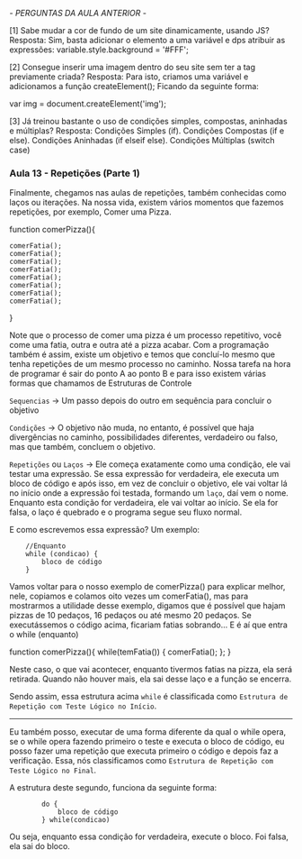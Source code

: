 *- PERGUNTAS DA AULA ANTERIOR -*

[1] Sabe mudar a cor de fundo de um site dinamicamente, usando JS?
Resposta: Sim, basta adicionar o elemento a uma variável e dps atribuir as expressões: variable.style.background = '#FFF';

[2] Consegue inserir uma imagem dentro do seu site sem ter a tag <img/> previamente criada?
Resposta: Para isto, criamos uma variável e adicionamos a função createElement(); Ficando da seguinte forma:

var img = document.createElement('img');

[3] Já treinou bastante o uso de condições simples, compostas, aninhadas e múltiplas?
Resposta: Condições Simples (if). Condições Compostas (if e else). Condições Aninhadas (if elseif else). Condições Múltiplas (switch case)


### Aula 13 - Repetições (Parte 1)

Finalmente, chegamos nas aulas de repetições, também conhecidas como laços ou iterações. Na nossa vida, existem vários momentos que fazemos repetições, por exemplo, Comer uma Pizza. 

function comerPizza(){

	comerFatia();
	comerFatia();
	comerFatia();
	comerFatia();
	comerFatia();
	comerFatia();
	comerFatia();
	comerFatia();

}

Note que o processo de comer uma pizza é um processo repetitivo, você come uma fatia, outra e outra até a pizza acabar. Com a programação também é assim, existe um objetivo e temos que concluí-lo mesmo que tenha repetições de um mesmo processo no caminho. Nossa tarefa na hora de programar é sair do ponto A ao ponto B e para isso existem várias formas que chamamos de Estruturas de Controle

`Sequencias` -> Um passo depois do outro em sequência para concluir o objetivo

`Condições` -> O objetivo não muda, no entanto, é possível que haja divergências no caminho, possibilidades diferentes, verdadeiro ou falso, mas que também, concluem o objetivo.

`Repetições` ou `Laços` -> Ele começa exatamente como uma condição, ele vai testar uma expressão. Se essa expressão for verdadeira, ele executa um bloco de código e após isso, em vez de concluir o objetivo, ele vai voltar lá no início onde a expressão foi testada, formando um `laço`, daí vem o nome. Enquanto esta condição for verdadeira, ele vai voltar ao início. Se ela for falsa, o laço é quebrado e o programa segue seu fluxo normal. 

E como escrevemos essa expressão? Um exemplo:
		
		//Enquanto
		while (condicao) {
			bloco de código
		} 

Vamos voltar para o nosso exemplo de comerPizza() para explicar melhor, nele, copiamos e colamos oito vezes um comerFatia(), mas para mostrarmos a utilidade desse exemplo, digamos que é possível que hajam pizzas de 10 pedaços, 16 pedaços ou até mesmo 20 pedaços. Se executássemos o código acima, ficariam fatias sobrando... E é aí que entra o while (enquanto)

function comerPizza(){
	while(temFatia()) {
		comerFatia();
	};
}

Neste caso, o que vai acontecer, enquanto tivermos fatias na pizza, ela será retirada. Quando não houver mais, ela sai desse laço e a função se encerra.

Sendo assim, essa estrutura acima `while` é classificada como `Estrutura de Repetição com Teste Lógico no Início`.

---------------------------------------------------------------------

Eu também posso, executar de uma forma diferente da qual o while opera, se o while opera fazendo primeiro o teste e executa o bloco de código, eu posso fazer uma repetição que executa primeiro o código e depois faz a verificação. Essa, nós classificamos como `Estrutura de Repetição com Teste Lógico no Final`.

A estrutura deste segundo, funciona da seguinte forma:

			do {
				bloco de código
			} while(condicao)

Ou seja, enquanto essa condição for verdadeira, execute o bloco. Foi falsa, ela sai do bloco. 